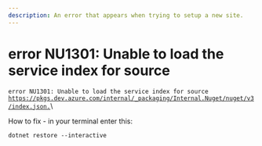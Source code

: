```yaml
---
description: An error that appears when trying to setup a new site.
---
```


# error NU1301: Unable to load the service index for source

`error NU1301: Unable to load the service index for source` [`https://pkgs.dev.azure.com/internal/_packaging/Internal.Nuget/nuget/v3/index.json.`](https://pkgs.dev.azure.com/spindogs/\_packaging/Spindogs.Nuget/nuget/v3/index.json.)\




How to fix - in your terminal enter this:&#x20;

```
dotnet restore --interactive
```
